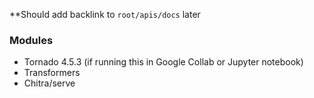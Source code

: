 **Should add backlink to `root/apis/docs` later

### Modules
* Tornado 4.5.3 (if running this in Google Collab or Jupyter notebook)
* Transformers
* Chitra/serve